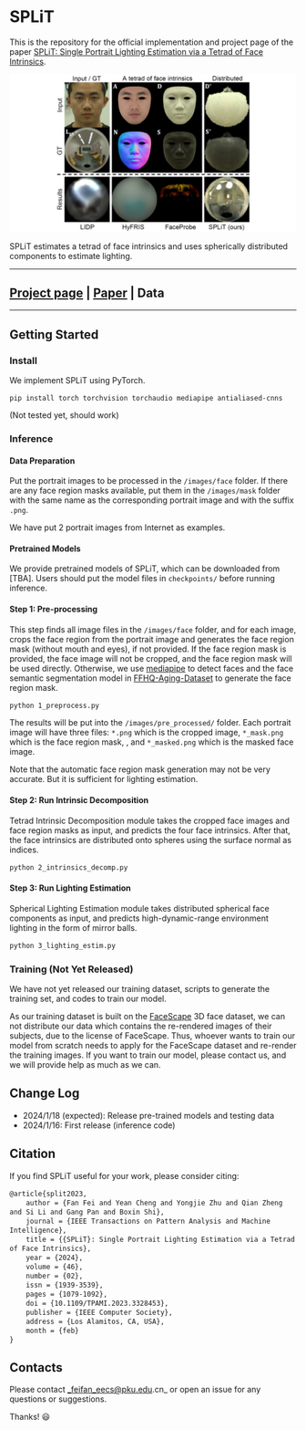 # SPLiT

This is the repository for the official implementation and project page of the
paper [SPLiT: Single Portrait Lighting Estimation via a Tetrad of Face Intrinsics](https://www.computer.org/csdl/journal/tp/2024/02/10301699/1RFBJBi1aHS).

<p align="center"> 
<img src="docs/static/images/teaser.png">
</p>

SPLiT estimates a tetrad of face intrinsics and uses spherically distributed
components to estimate lighting.

---

## [Project page](https://costrice.github.io/split/) | [Paper](https://camera.pku.edu.cn/Fei_TPAMI23.pdf) | Data

---

## Getting Started

### Install

We implement SPLiT using PyTorch.

```
pip install torch torchvision torchaudio mediapipe antialiased-cnns
```

(Not tested yet, should work)

### Inference

#### Data Preparation

Put the portrait images to be processed in the `/images/face` folder.
If there are any face region masks available, put them in the `/images/mask`
folder with the same name as the corresponding portrait image and with the
suffix `.png`.

We have put 2 portrait images from Internet as examples.

#### Pretrained Models

We provide pretrained models of SPLiT, which can be downloaded from [TBA].
Users should put the model files in `checkpoints/` before running inference.

#### Step 1: Pre-processing

This step finds all image files in the `/images/face` folder, and for each
image, crops the face region from the portrait image and generates the face
region mask (without mouth and eyes), if not provided.
If the face region mask is provided, the face image will not be
cropped, and the face region mask will be used directly.
Otherwise, we use [mediapipe](https://github.com/google/mediapipe) to detect
faces and the face semantic segmentation model
in [FFHQ-Aging-Dataset](https://github.com/royorel/FFHQ-Aging-Dataset) to
generate the face region mask.

```bash
python 1_preprocess.py
```

The results will be put into the `/images/pre_processed/` folder.
Each portrait image will have three files: `*.png` which is the cropped
image, `*_mask.png` which is the face region mask,
, and `*_masked.png` which is the masked face image.

Note that the automatic face region mask generation may not be
very accurate. But it is sufficient for lighting estimation.

#### Step 2: Run Intrinsic Decomposition

Tetrad Intrinsic Decomposition module takes the cropped face images and
face region masks as input, and predicts the four face intrinsics.
After that, the face intrinsics are distributed onto spheres using the surface
normal as indices.

```bash
python 2_intrinsics_decomp.py
```

#### Step 3: Run Lighting Estimation

Spherical Lighting Estimation module takes distributed spherical face
components as input, and predicts high-dynamic-range environment lighting
in the form of mirror balls.

```bash
python 3_lighting_estim.py
```

### Training (Not Yet Released)

We have not yet released our training dataset, scripts to generate the training
set, and codes to train our model.

As our training dataset is built on
the [FaceScape](https://facescape.nju.edu.cn/) 3D face dataset, we can not
distribute our data which contains the re-rendered images of their subjects,
due to the license of FaceScape.
Thus, whoever wants to train our model from scratch needs to apply for the
FaceScape dataset and re-render the training images.
If you want to train our model, please contact us, and we will provide help as
much as we can.

## Change Log

* 2024/1/18 (expected): Release pre-trained models and testing data
* 2024/1/16: First release (inference code)

## Citation

If you find SPLiT useful for your work, please consider citing:

```
@article{split2023,
    author = {Fan Fei and Yean Cheng and Yongjie Zhu and Qian Zheng and Si Li and Gang Pan and Boxin Shi},
    journal = {IEEE Transactions on Pattern Analysis and Machine Intelligence},
    title = {{SPLiT}: Single Portrait Lighting Estimation via a Tetrad of Face Intrinsics},
    year = {2024},
    volume = {46},
    number = {02},
    issn = {1939-3539},
    pages = {1079-1092},
    doi = {10.1109/TPAMI.2023.3328453},
    publisher = {IEEE Computer Society},
    address = {Los Alamitos, CA, USA},
    month = {feb}
}
```

## Contacts

Please contact _feifan_eecs@pku.edu.cn_ or open an issue for any questions or
suggestions.

Thanks! :smiley:
